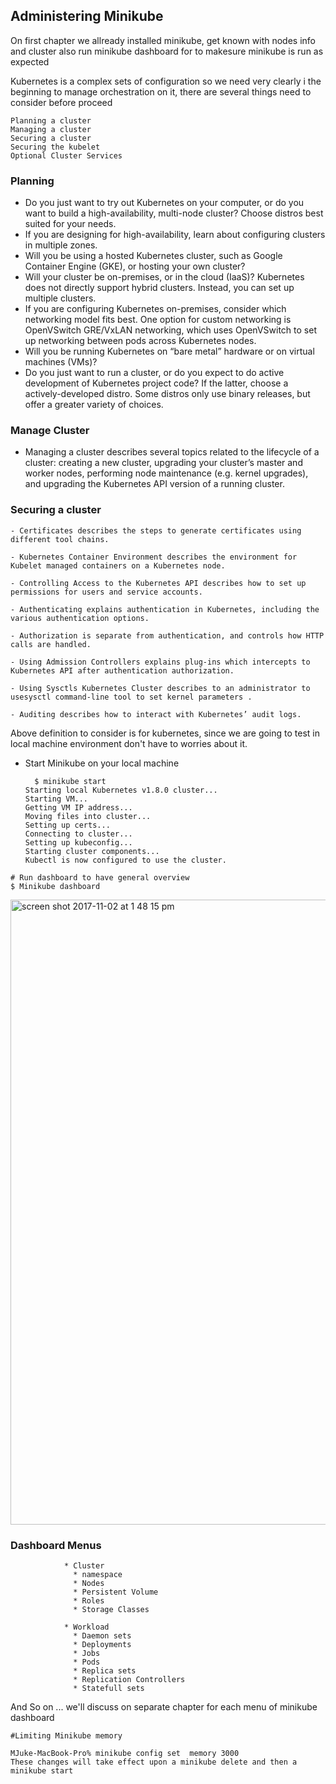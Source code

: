 
## Administering Minikube

On first chapter we allready installed minikube, get known with nodes info and cluster also run minikube dashboard for to makesure minikube is run as expected

Kubernetes is a complex sets of configuration so we need very clearly i the beginning to manage orchestration on it, there are several things need to consider before proceed 

```shell
Planning a cluster
Managing a cluster
Securing a cluster
Securing the kubelet
Optional Cluster Services
```

### Planning

* Do you just want to try out Kubernetes on your computer, or do you want to build a high-availability, multi-node cluster? Choose distros best suited for your needs.
* If you are designing for high-availability, learn about configuring clusters in multiple zones.
* Will you be using a hosted Kubernetes cluster, such as Google Container Engine (GKE), or hosting your own cluster?
* Will your cluster be on-premises, or in the cloud (IaaS)? Kubernetes does not directly support hybrid clusters. Instead, you can set up multiple clusters.
* If you are configuring Kubernetes on-premises, consider which networking model fits best. One option for custom networking is OpenVSwitch GRE/VxLAN networking, which uses OpenVSwitch to set up networking between pods across Kubernetes nodes.
* Will you be running Kubernetes on “bare metal” hardware or on virtual machines (VMs)?
* Do you just want to run a cluster, or do you expect to do active development of Kubernetes project code? If the latter, choose a actively-developed distro. Some distros only use binary releases, but offer a greater variety of choices.

### Manage Cluster

* Managing a cluster describes several topics related to the lifecycle of a cluster: creating a new cluster, upgrading your cluster’s master and worker nodes, performing node maintenance (e.g. kernel upgrades), and upgrading the Kubernetes API version of a running cluster.

### Securing a cluster

```shell
- Certificates describes the steps to generate certificates using different tool chains.

- Kubernetes Container Environment describes the environment for Kubelet managed containers on a Kubernetes node.

- Controlling Access to the Kubernetes API describes how to set up permissions for users and service accounts.

- Authenticating explains authentication in Kubernetes, including the various authentication options.

- Authorization is separate from authentication, and controls how HTTP calls are handled.

- Using Admission Controllers explains plug-ins which intercepts to Kubernetes API after authentication authorization.

- Using Sysctls Kubernetes Cluster describes to an administrator to usesysctl command-line tool to set kernel parameters .

- Auditing describes how to interact with Kubernetes’ audit logs.
```


Above definition to consider is for kubernetes, since we are going to test in local machine environment don't have to worries about it.


* Start Minikube on your local machine

        $ minikube start
      Starting local Kubernetes v1.8.0 cluster...
      Starting VM...
      Getting VM IP address...
      Moving files into cluster...
      Setting up certs...
      Connecting to cluster...
      Setting up kubeconfig...
      Starting cluster components...
      Kubectl is now configured to use the cluster.
      
      

```shell
# Run dashboard to have general overview
$ Minikube dashboard
```


<img width="1000" alt="screen shot 2017-11-02 at 1 48 15 pm" src="https://user-images.githubusercontent.com/32785359/32313259-8d711a3c-bfd4-11e7-80f8-39b3fb7291f4.png">

### Dashboard Menus

                * Cluster
                  * namespace
                  * Nodes
                  * Persistent Volume
                  * Roles
                  * Storage Classes

                * Workload
                  * Daemon sets
                  * Deployments
                  * Jobs
                  * Pods
                  * Replica sets
                  * Replication Controllers
                  * Statefull sets
 
 And So on ... we'll discuss on separate chapter for each menu of minikube dashboard

 
 ```shell
 #Limiting Minikube memory
 
 MJuke-MacBook-Pro% minikube config set  memory 3000
These changes will take effect upon a minikube delete and then a minikube start
```
